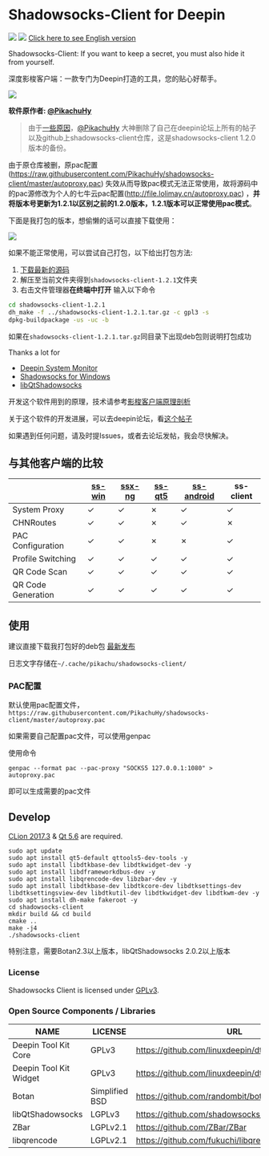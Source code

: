 # Shadowsocks-Client for Deepin
![](https://img.shields.io/badge/version-1.2.1-blue.svg)
![](https://img.shields.io/badge/license-GPLv3-green.svg)
[Click here to see English version](./doc/README.en.md)

Shadowsocks-Client: If you want to keep a secret, you must also hide it from yourself.

深度影梭客户端：一款专门为Deepin打造的工具，您的贴心好帮手。

![](http://images.lolimay.cn/18-8-12/98452500.jpg)

**软件原作者: [@PikachuHy](https://bbs.deepin.org/home.php?mod=space&uid=71319)**

> 由于[一些原因](https://bbs.deepin.org/forum.php?mod=viewthread&tid=166674)，[@PikachuHy](https://bbs.deepin.org/home.php?mod=space&uid=71319) 大神删除了自己在deepin论坛上所有的帖子以及github上shadowsocks-client仓库，这是shadowsocks-client 1.2.0版本的备份。

由于原仓库被删，原pac配置(https://raw.githubusercontent.com/PikachuHy/shadowsocks-client/master/autoproxy.pac) 失效从而导致pac模式无法正常使用，故将源码中的pac源修改为个人的七牛云pac配置(http://file.lolimay.cn/autoproxy.pac) ，**并将版本号更新为1.2.1以区别之前的1.2.0版本，1.2.1版本可以正常使用pac模式**。

下面是我打包的版本，想偷懒的话可以直接下载使用：

<a href="http://file.lolimay.cn/shadowsocks-client_1.2.1_amd64.deb"><img src="http://images.lolimay.cn/18-8-9/78116321.jpg"/></a>

如果不能正常使用，可以尝试自己打包，以下给出打包方法:

1. [下载最新的源码](https://github.com/loliMay/shadowsocks-client/archive/v1.2.1.tar.gz)
2. 解压至当前文件夹得到`shadowsocks-client-1.2.1`文件夹
3. 右击文件管理器**在终端中打开** 输入以下命令
````bash
cd shadowsocks-client-1.2.1
dh_make -f ../shadowsocks-client-1.2.1.tar.gz -c gpl3 -s
dpkg-buildpackage -us -uc -b
````
如果在`shadowsocks-client-1.2.1.tar.gz`同目录下出现deb包则说明打包成功

Thanks a lot for 

- [Deepin System Monitor](https://github.com/linuxdeepin/deepin-system-monitor)
- [Shadowsocks for Windows](https://github.com/shadowsocks/shadowsocks-windows)
- [libQtShadowsocks](https://github.com/shadowsocks/libQtShadowsocks)

开发这个软件用到的原理，技术请参考[影梭客户端原理剖析](doc/影梭客户端原理剖析.md)

关于这个软件的开发进展，可以去deepin论坛，看[这个帖子](https://bbs.deepin.org/forum.php?mod=viewthread&tid=142900)

如果遇到任何问题，请及时提Issues，或者去论坛发帖，我会尽快解决。

## 与其他客户端的比较

|                    | [ss-win](https://github.com/shadowsocks/shadowsocks-csharp) | [ssx-ng](https://github.com/shadowsocks/ShadowsocksX-NG) | [ss-qt5](https://github.com/shadowsocks/shadowsocks-qt5) | [ss-android](https://github.com/shadowsocks/shadowsocks-android) | ss-client |
| ------------------ | ---------------------------------------- | ---------------------------------------- | ---------------------------------------- | ---------------------------------------- | --------- |
| System Proxy       | ✓                                        | ✓                                        | ✗                                        | ✓                                        | ✓         |
| CHNRoutes          | ✓                                        | ✓                                        | ✗                                        | ✓                                        | ✗         |
| PAC Configuration  | ✓                                        | ✓                                        | ✗                                        | ✗                                        | ✓         |
| Profile Switching  | ✓                                        | ✓                                        | ✓                                        | ✓                                        | ✓         |
| QR Code Scan       | ✓                                        | ✓                                        | ✓                                        | ✓                                        | ✓         |
| QR Code Generation | ✓                                        | ✓                                        | ✓                                        | ✓                                        | ✓         |



## 使用
建议直接下载我打包好的deb包 [最新发布](https://github.com/PikachuHy/shadowsocks-client/releases)

日志文字存储在`~/.cache/pikachu/shadowsocks-client/`

###  PAC配置

默认使用pac配置文件，`https://raw.githubusercontent.com/PikachuHy/shadowsocks-client/master/autoproxy.pac`

如果需要自己配置pac文件，可以使用genpac

使用命令

```shell
genpac --format pac --pac-proxy "SOCKS5 127.0.0.1:1080" > autoproxy.pac
```

即可以生成需要的pac文件

## Develop

[CLion 2017.3](https://www.jetbrains.com/clion/) & [Qt 5.6](https://www.qt.io/) are required.

```shell
sudo apt update 
sudo apt install qt5-default qttools5-dev-tools -y
sudo apt install libdtkbase-dev libdtkwidget-dev -y
sudo apt install libdframeworkdbus-dev -y
sudo apt install libqrencode-dev libzbar-dev -y
sudo apt install libdtkbase-dev libdtkcore-dev libdtksettings-dev libdtksettingsview-dev libdtkutil-dev libdtkwidget-dev libdtkwm-dev -y
sudo apt install dh-make fakeroot -y
cd shadowsocks-client
mkdir build && cd build
cmake ..
make -j4
./shadowsocks-client
```

特别注意，需要Botan2.3以上版本，libQtShadowsocks 2.0.2以上版本

### License

Shadowsocks Client is licensed under [GPLv3](LICENSE).

### Open Source Components / Libraries

| NAME                   | LICENSE        | URL                                      |
| ---------------------- | -------------- | ---------------------------------------- |
| Deepin Tool Kit Core   | GPLv3          | https://github.com/linuxdeepin/dtkcore   |
| Deepin Tool Kit Widget | GPLv3          | https://github.com/linuxdeepin/dtkwidget |
| Botan                  | Simplified BSD | https://github.com/randombit/botan       |
| libQtShadowsocks       | LGPLv3         | https://github.com/shadowsocks/libQtShadowsocks |
| ZBar                   | LGPLv2.1       | https://github.com/ZBar/ZBar             |
| libqrencode            | LGPLv2.1       | https://github.com/fukuchi/libqrencode   |


